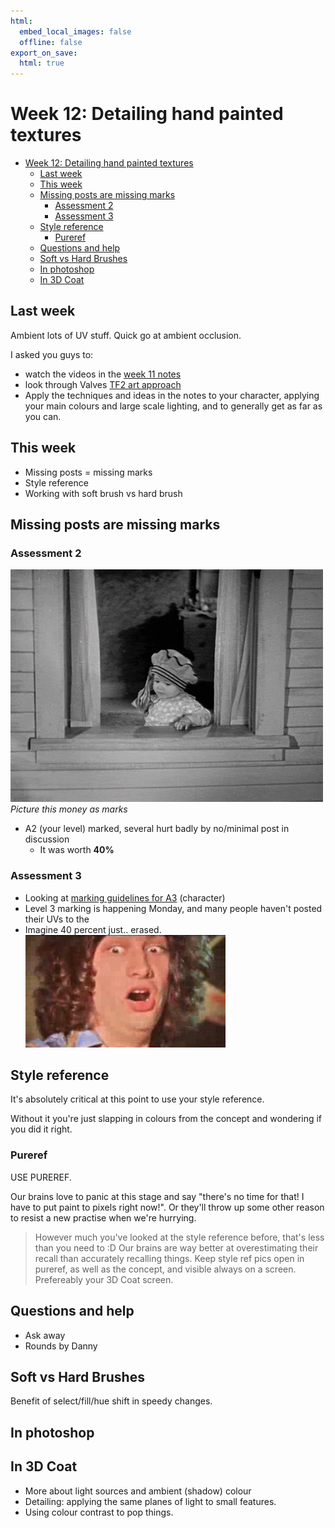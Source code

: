 ```yaml
---
html:
  embed_local_images: false
  offline: false
export_on_save:
  html: true
---
```

# Week 12: Detailing hand painted textures

<!-- @import "[TOC]" {cmd="toc" depthFrom=2 depthTo=3 orderedList=false} -->

<!-- code_chunk_output -->

- [Week 12: Detailing hand painted textures](#week-12-detailing-hand-painted-textures)
  - [Last week](#last-week)
  - [This week](#this-week)
  - [Missing posts are missing marks](#missing-posts-are-missing-marks)
    - [Assessment 2](#assessment-2)
    - [Assessment 3](#assessment-3)
  - [Style reference](#style-reference)
    - [Pureref](#pureref)
  - [Questions and help](#questions-and-help)
  - [Soft vs Hard Brushes](#soft-vs-hard-brushes)
  - [In photoshop](#in-photoshop)
  - [In 3D Coat](#in-3d-coat)

<!-- /code_chunk_output -->

## Last week

Ambient lots of UV stuff. Quick go at ambient occlusion.

I asked you guys to: 
* watch the videos in the [week 11 notes](week11_notes.html#amazing-resources)
* look through Valves [TF2 art approach](week11_notes.html#game-study-tf2s-art-approach)
* Apply the techniques and ideas in the notes to your character, applying your main colours and large scale lighting, and to generally get as far as you can.

## This week

* Missing posts = missing marks
* Style reference
* Working with soft brush vs hard brush


## Missing posts are missing marks

### Assessment 2

![](assets/week12/money_marks_out_window.gif)
_Picture this money as marks_

* A2 (your level) marked, several hurt badly by no/minimal post in discussion
  - It was worth **40%**

### Assessment 3
* Looking at [marking guidelines for A3](https://laureate-au.blackboard.com/webapps/blackboard/content/listContentEditable.jsp?content_id=_8008777_1&course_id=_75841_1) (character)
* Level 3 marking is happening Monday, and many people haven't posted their UVs to the 
* Imagine 40 percent just.. erased.
![](assets/week12/40_percent_horrified.gif)
 

## Style reference

It's absolutely critical at this point to use your style reference.

Without it you're just slapping in colours from the concept and wondering if you did it right. 

### Pureref

USE PUREREF.

Our brains love to panic at this stage and say "there's no time for that! I have to put paint to pixels right now!". Or they'll throw up some other reason to resist a new practise when we're hurrying.

> However much you've looked at the style reference before, that's less than you need to :D Our brains are way better at overestimating their recall than accurately recalling things. 
> Keep style ref pics open in pureref, as well as the concept, and visible always on a 
screen. Prefereably your 3D Coat screen.


## Questions and help

- Ask away
- Rounds by Danny

## Soft vs Hard Brushes

Benefit of select/fill/hue shift in speedy changes.

## In photoshop

## In 3D Coat


* More about light sources and ambient (shadow) colour
* Detailing: applying the same planes of light to small features.
* Using colour contrast to pop things.

